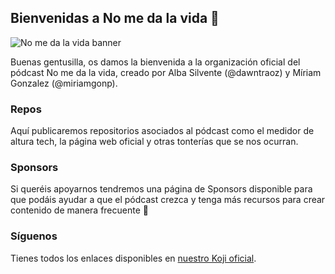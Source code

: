 ## Bienvenidas a No me da la vida 👋

<img src="https://yt3.googleusercontent.com/CmSaV27VhkqGpwOh_Sry9nrrnk1raP3MOhi3DY0ht9zORffJdcx83vjdipMpcLgNNOO7Maokfug=w2276-fcrop64=1,00005a57ffffa5a8-k-c0xffffffff-no-nd-rj" alt="No me da la vida banner" />

Buenas gentusilla, os damos la bienvenida a la organización oficial del pódcast No me da la vida, creado por Alba Silvente (@dawntraoz) y Míriam Gonzalez (@miriamgonp).

### Repos

Aquí publicaremos repositorios asociados al pódcast como el medidor de altura tech, la página web oficial y otras tonterías que se nos ocurran.

### Sponsors

Si queréis apoyarnos tendremos una página de Sponsors disponible para que podáis ayudar a que el pódcast crezca y tenga más recursos para crear contenido de manera frecuente 🚀

### Síguenos

Tienes todos los enlaces disponibles en [nuestro Koji oficial](https://withkoji.com/@nomedalavidadev).
